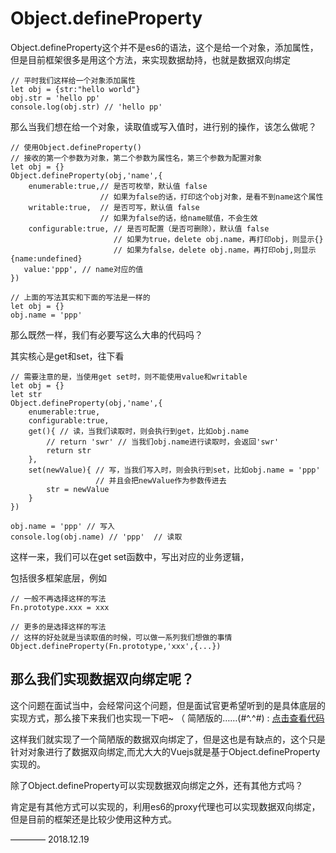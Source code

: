 # Object.defineProperty

Object.defineProperty这个并不是es6的语法，这个是给一个对象，添加属性，但是目前框架很多是用这个方法，来实现数据劫持，也就是数据双向绑定
```
// 平时我们这样给一个对象添加属性
let obj = {str:"hello world"}
obj.str = 'hello pp'
console.log(obj.str) // 'hello pp'
```
那么当我们想在给一个对象，读取值或写入值时，进行别的操作，该怎么做呢？
```
// 使用Object.defineProperty()
// 接收的第一个参数为对象，第二个参数为属性名，第三个参数为配置对象
let obj = {}
Object.defineProperty(obj,'name',{
    enumerable:true,// 是否可枚举，默认值 false
                    // 如果为false的话，打印这个obj对象，是看不到name这个属性
    writable:true,  // 是否可写，默认值 false
                    // 如果为false的话，给name赋值，不会生效
    configurable:true, // 是否可配置（是否可删除），默认值 false
                       // 如果为true，delete obj.name，再打印obj，则显示{}
                       // 如果为false，delete obj.name，再打印obj,则显示{name:undefined}
   value:'ppp', // name对应的值
})

// 上面的写法其实和下面的写法是一样的
let obj = {}
obj.name = 'ppp'

```

那么既然一样，我们有必要写这么大串的代码吗？

其实核心是get和set，往下看
```
// 需要注意的是，当使用get set时，则不能使用value和writable
let obj = {}
let str
Object.defineProperty(obj,'name',{
    enumerable:true,
    configurable:true, 
    get(){ // 读，当我们读取时，则会执行到get，比如obj.name
        // return 'swr' // 当我们obj.name进行读取时，会返回'swr'
        return str
    },
    set(newValue){ // 写，当我们写入时，则会执行到set，比如obj.name = 'ppp'
                   // 并且会把newValue作为参数传进去
        str = newValue
    }
})

obj.name = 'ppp' // 写入
console.log(obj.name) // 'ppp'  // 读取

```

这样一来，我们可以在get set函数中，写出对应的业务逻辑，

包括很多框架底层，例如
```
// 一般不再选择这样的写法
Fn.prototype.xxx = xxx

// 更多的是选择这样的写法
// 这样的好处就是当读取值的时候，可以做一系列我们想做的事情
Object.defineProperty(Fn.prototype,'xxx',{...})

```

## 那么我们实现数据双向绑定呢？
这个问题在面试当中，会经常问这个问题，但是面试官更希望听到的是具体底层的实现方式，那么接下来我们也实现一下吧~ （ 简陋版的……(#^.^#) :
[点击查看代码](bind.html)

这样我们就实现了一个简陋版的数据双向绑定了，但是这也是有缺点的，这个只是针对对象进行了数据双向绑定,而尤大大的Vuejs就是基于Object.defineProperty实现的。

除了Object.defineProperty可以实现数据双向绑定之外，还有其他方式吗？

肯定是有其他方式可以实现的，利用es6的proxy代理也可以实现数据双向绑定，但是目前的框架还是比较少使用这种方式。

———— 2018.12.19